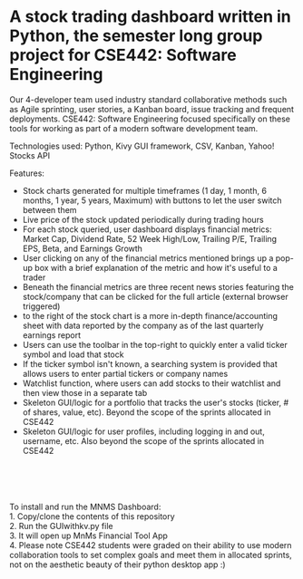 # A stock trading dashboard written in Python, the semester long group project for CSE442: Software Engineering 
Our 4-developer team used industry standard collaborative methods such as Agile sprinting, user stories, a Kanban board, issue tracking and frequent deployments. 
CSE442: Software Engineering focused specifically on these tools for working as part of a modern software development team.

Technologies used: Python, Kivy GUI framework, CSV, Kanban, Yahoo! Stocks API

Features:
- Stock charts generated for multiple timeframes (1 day, 1 month, 6 months, 1 year, 5 years, Maximum) with buttons to let the user switch between them
- Live price of the stock updated periodically during trading hours
- For each stock queried, user dashboard displays financial metrics: Market Cap, Dividend Rate, 52 Week High/Low, Trailing P/E, Trailing EPS, Beta, and Earnings Growth
- User clicking on any of the financial metrics mentioned brings up a pop-up box with a brief explanation of the metric and how it's useful to a trader
- Beneath the financial metrics are three recent news stories featuring the stock/company that can be clicked for the full article (external browser triggered)
- to the right of the stock chart is a more in-depth finance/accounting sheet with data reported by the company as of the last quarterly earnings report
- Users can use the toolbar in the top-right to quickly enter a valid ticker symbol and load that stock
- If the ticker symbol isn't known, a searching system is provided that allows users to enter partial tickers or company names
- Watchlist function, where users can add stocks to their watchlist and then view those in a separate tab
- Skeleton GUI/logic for a portfolio that tracks the user's stocks (ticker, # of shares, value, etc). Beyond the scope of the sprints allocated in CSE442
- Skeleton GUI/logic for user profiles, including logging in and out, username, etc. Also beyond the scope of the sprints allocated in CSE442
<br/>
<br/>
<br/>
<br/>
To install and run the MNMS Dashboard:<br/>
1. Copy/clone the contents of this repository<br/>
2. Run the GUIwithkv.py file<br/>
3. It will open up MnMs Financial Tool App<br/>
4. Please note CSE442 students were graded on their ability to use modern collaboration tools to set complex goals and meet them in allocated sprints, not on the aesthetic beauty of their python desktop app :)
